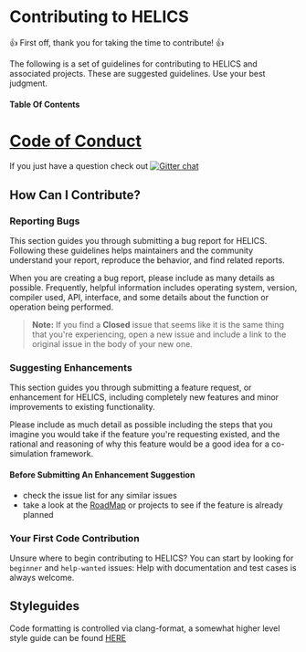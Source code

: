 # Contributing to HELICS

:+1: First off, thank you for taking the time to contribute! :+1:

The following is a set of guidelines for contributing to HELICS and associated projects. These are suggested guidelines. Use your best judgment.

#### Table Of Contents


#  [Code of Conduct](code-of-conduct.md)

If you just have a question check out [![Gitter chat](https://badges.gitter.im/GMLC-TDC/HELICS-src.png)](https://gitter.im/GMLC-TDC/HELICS-src)

## How Can I Contribute?

### Reporting Bugs

This section guides you through submitting a bug report for HELICS. Following these guidelines helps maintainers and the community understand your report, reproduce the behavior, and find related reports.

When you are creating a bug report, please include as many details as possible.  Frequently, helpful information includes operating system, version, compiler used, API, interface, and some details about the function or operation being performed.

> **Note:** If you find a **Closed** issue that seems like it is the same thing that you're experiencing, open a new issue and include a link to the original issue in the body of your new one.

### Suggesting Enhancements

This section guides you through submitting a feature request, or enhancement for HELICS, including completely new features and minor improvements to existing functionality.

 Please include as much detail as possible including the steps that you imagine you would take if the feature you're requesting existed, and the rational and reasoning of why this feature would be a good idea for a co-simulation framework.


#### Before Submitting An Enhancement Suggestion

* check the issue list for any similar issues
* take a look at the [RoadMap](ROADMAP.md) or projects to see if the feature is already planned


### Your First Code Contribution

Unsure where to begin contributing to HELICS? You can start by looking for `beginner` and `help-wanted` issues:
Help with documentation and test cases is always welcome.

## Styleguides
Code formatting is controlled via clang-format, a somewhat higher level style guide can be found [HERE](https://gmlc-tdc.github.io/HELICS-src/developer-guide/style.html)
